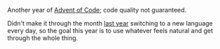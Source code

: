 Another year of [Advent of Code](https://adventofcode.com); code quality not guaranteed.

Didn't make it through the month [last year](https://github.com/AstroCB/Advent-of-Code-2020) switching to a new language every day, so the goal this year is to use whatever feels natural and get through the whole thing.